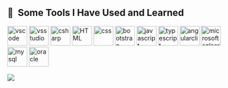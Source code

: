 <h2> 🚀 &nbsp;Some Tools I Have Used and Learned</h2>
<p align="left">
<img src="https://cdn.jsdelivr.net/gh/devicons/devicon/icons/vscode/vscode-original.svg" alt="vscode" width="45" height="45"/>
<img src="https://cdn.jsdelivr.net/gh/devicons/devicon/icons/visualstudio/visualstudio-plain.svg"  alt="vsstudio"  width="45" height="45"/>
<img src="https://cdn.jsdelivr.net/gh/devicons/devicon/icons/csharp/csharp-original.svg" alt="csharp" width="45" height="45"/> 
<img src="https://cdn.jsdelivr.net/gh/devicons/devicon/icons/html5/html5-original-wordmark.svg" alt="HTML" width="45" height="45"/>
<img src="https://cdn.jsdelivr.net/gh/devicons/devicon/icons/css3/css3-original-wordmark.svg" alt="css" width="45" height="45"/>
<img src="https://cdn.jsdelivr.net/gh/devicons/devicon/icons/bootstrap/bootstrap-original.svg" alt="bootstrap" width="45" height="45"/>
<img src="https://cdn.jsdelivr.net/gh/devicons/devicon/icons/javascript/javascript-original.svg" alt="javascript" width="45" height="45"/>
<img src="https://cdn.jsdelivr.net/gh/devicons/devicon/icons/typescript/typescript-original.svg"  alt="typescript" width="45" height="45"/>
<img src="https://cdn.jsdelivr.net/gh/devicons/devicon/icons/angularjs/angularjs-original.svg"   alt="angularcli" width="45" height="45"/>          
<img src="https://cdn.jsdelivr.net/gh/devicons/devicon/icons/microsoftsqlserver/microsoftsqlserver-plain-wordmark.svg"  alt="microsoftsqlserver" width="45" height="45"/>
<img src="https://cdn.jsdelivr.net/gh/devicons/devicon/icons/mysql/mysql-original-wordmark.svg" alt="mysql" width="45" height="45"/>
<img src="https://cdn.jsdelivr.net/gh/devicons/devicon/icons/oracle/oracle-original.svg"  alt="oracle" width="45" height="45"/>
              
          
</p>
<img src="https://github-readme-stats.vercel.app/api/top-langs?username=kawtog&layout=compact"/>

<!---
kawtog/kawtog is a ✨ special ✨ repository because its `README.md` (this file) appears on your GitHub profile.
You can click the Preview link to take a look at your changes.
--->
